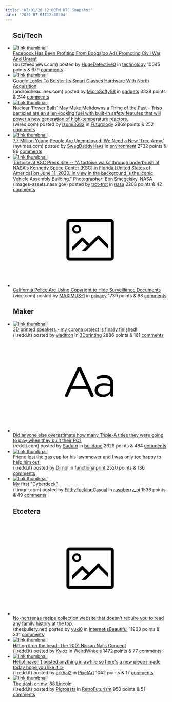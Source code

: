```yaml
---
title: '07/01/20 12:00PM UTC Snapshot'
date: '2020-07-01T12:00:04'
---
```

<ul>
<h2>Sci/Tech</h2>

<li><a href='https://www.buzzfeednews.com/article/ryanmac/facebook-instagram-profit-boogaloo-ads'><img src='https://b.thumbs.redditmedia.com/FP620Y9o-fXNKJawsnQ8jrwbRUma2nBKmrgFCVsjzBw.jpg' alt='link thumbnail'></a><div><div class='linkTitle'><a href='https://www.buzzfeednews.com/article/ryanmac/facebook-instagram-profit-boogaloo-ads'>Facebook Has Been Profiting From Boogaloo Ads Promoting Civil War And Unrest</a></div>(buzzfeednews.com) posted by <a href='https://www.reddit.com/user/HugeDetective0'>HugeDetective0</a> in <a href='https://www.reddit.com/r/technology'>technology</a> 10045 points & 679 <a href='https://www.reddit.com/r/technology/comments/hiylfj/facebook_has_been_profiting_from_boogaloo_ads/'>comments</a></div></li>

<li><a href='https://www.androidheadlines.com/2020/06/google-acquires-north'><img src='https://b.thumbs.redditmedia.com/GnFEB6VC0dL6l9zzBci_G1h6hGD9Qr3BAw5pmOgCPak.jpg' alt='link thumbnail'></a><div><div class='linkTitle'><a href='https://www.androidheadlines.com/2020/06/google-acquires-north'>Google Looks To Bolster Its Smart Glasses Hardware With North Acquisition</a></div>(androidheadlines.com) posted by <a href='https://www.reddit.com/user/MicroSofty88'>MicroSofty88</a> in <a href='https://www.reddit.com/r/gadgets'>gadgets</a> 3328 points & 244 <a href='https://www.reddit.com/r/gadgets/comments/hiq6bj/google_looks_to_bolster_its_smart_glasses/'>comments</a></div></li>

<li><a href='https://www.wired.com/story/nuclear-power-balls-triso-fuel/'><img src='https://b.thumbs.redditmedia.com/DsqF1Aom5HNoIaPwvItXL9l1RnY3yR-MHjZpyfIyymQ.jpg' alt='link thumbnail'></a><div><div class='linkTitle'><a href='https://www.wired.com/story/nuclear-power-balls-triso-fuel/'>Nuclear ‘Power Balls’ May Make Meltdowns a Thing of the Past - Triso particles are an alien-looking fuel with built-in safety features that will power a new generation of high-temperature reactors.</a></div>(wired.com) posted by <a href='https://www.reddit.com/user/izumi3682'>izumi3682</a> in <a href='https://www.reddit.com/r/Futurology'>Futurology</a> 2869 points & 252 <a href='https://www.reddit.com/r/Futurology/comments/hiymhj/nuclear_power_balls_may_make_meltdowns_a_thing_of/'>comments</a></div></li>

<li><a href='https://www.nytimes.com/2020/05/18/opinion/coronavirus-unemployment-youth.html?auth=login-email&amp;login=email'><img src='https://a.thumbs.redditmedia.com/Ghy7vNGto_EKE296ivERtCcNindo4ZZeA1gBm9viCP8.jpg' alt='link thumbnail'></a><div><div class='linkTitle'><a href='https://www.nytimes.com/2020/05/18/opinion/coronavirus-unemployment-youth.html?auth=login-email&amp;login=email'>7.7 Million Young People Are Unemployed. We Need a New ‘Tree Army.’</a></div>(nytimes.com) posted by <a href='https://www.reddit.com/user/SwagDaddyHavs'>SwagDaddyHavs</a> in <a href='https://www.reddit.com/r/environment'>environment</a> 2732 points & 86 <a href='https://www.reddit.com/r/environment/comments/hiuvx4/77_million_young_people_are_unemployed_we_need_a/'>comments</a></div></li>

<li><a href='https://images-assets.nasa.gov/image/KSC-20200611-PH-JBS01_0001/KSC-20200611-PH-JBS01_0001~orig.jpg'><img src='https://b.thumbs.redditmedia.com/4jgdIG__3D1x8Wct5j9utXhKiyM1SXX7Yibug90rQRk.jpg' alt='link thumbnail'></a><div><div class='linkTitle'><a href='https://images-assets.nasa.gov/image/KSC-20200611-PH-JBS01_0001/KSC-20200611-PH-JBS01_0001~orig.jpg'>Tortoise at KSC Press Site -- "A tortoise walks through underbrush at NASA's Kennedy Space Center [KSC] in Florida [United States of America] on June 11, 2020. In view in the background is the iconic Vehicle Assembly Building." Photographer: Ben Smegelsky, NASA</a></div>(images-assets.nasa.gov) posted by <a href='https://www.reddit.com/user/trot-trot'>trot-trot</a> in <a href='https://www.reddit.com/r/nasa'>nasa</a> 2208 points & 42 <a href='https://www.reddit.com/r/nasa/comments/hitfnx/tortoise_at_ksc_press_site_a_tortoise_walks/'>comments</a></div></li>

<li><a href='https://www.vice.com/en_us/article/5dzdqq/california-police-are-using-copyright-to-hide-surveillance-documents'><svg version='1.1' viewBox='-34 -14 104 64' preserveAspectRatio='xMidYMid meet' xmlns='http://www.w3.org/2000/svg' xmlns:xlink='http://www.w3.org/1999/xlink'>
    <title>link thumbnail</title>
    <path d='M32,4H4A2,2,0,0,0,2,6V30a2,2,0,0,0,2,2H32a2,2,0,0,0,2-2V6A2,2,0,0,0,32,4ZM4,30V6H32V30Z'></path>
    <path d='M8.92,14a3,3,0,1,0-3-3A3,3,0,0,0,8.92,14Zm0-4.6A1.6,1.6,0,1,1,7.33,11,1.6,1.6,0,0,1,8.92,9.41Z'></path>
    <path d='M22.78,15.37l-5.4,5.4-4-4a1,1,0,0,0-1.41,0L5.92,22.9v2.83l6.79-6.79L16,22.18l-3.75,3.75H15l8.45-8.45L30,24V21.18l-5.81-5.81A1,1,0,0,0,22.78,15.37Z'></path>
    </svg></a><div><div class='linkTitle'><a href='https://www.vice.com/en_us/article/5dzdqq/california-police-are-using-copyright-to-hide-surveillance-documents'>California Police Are Using Copyright to Hide Surveillance Documents</a></div>(vice.com) posted by <a href='https://www.reddit.com/user/MAXIMUS-1'>MAXIMUS-1</a> in <a href='https://www.reddit.com/r/privacy'>privacy</a> 1739 points & 98 <a href='https://www.reddit.com/r/privacy/comments/himgu1/california_police_are_using_copyright_to_hide/'>comments</a></div></li>

<h2>Maker</h2>

<li><a href='https://i.redd.it/mt5b7c6j54851.jpg'><img src='https://b.thumbs.redditmedia.com/RGVNwGJr-bVaJCT8bJrNDIQiqRvAsR2KErPv_rbIvGA.jpg' alt='link thumbnail'></a><div><div class='linkTitle'><a href='https://i.redd.it/mt5b7c6j54851.jpg'>3D printed speakers - my corona project is finally finished!</a></div>(i.redd.it) posted by <a href='https://www.reddit.com/user/vladtron'>vladtron</a> in <a href='https://www.reddit.com/r/3Dprinting'>3Dprinting</a> 2886 points & 161 <a href='https://www.reddit.com/r/3Dprinting/comments/hiwfrk/3d_printed_speakers_my_corona_project_is_finally/'>comments</a></div></li>

<li><a href='https://www.reddit.com/r/buildapc/comments/hizck8/did_anyone_else_overestimate_how_many_triplea/'><svg version='1.1' viewBox='-34 -12 104 64' preserveAspectRatio='xMidYMid slice' xmlns='http://www.w3.org/2000/svg' xmlns:xlink='http://www.w3.org/1999/xlink'>
    <title>text link thumbnail</title>
    <path d='M12.19,8.84a1.45,1.45,0,0,0-1.4-1h-.12a1.46,1.46,0,0,0-1.42,1L1.14,26.56a1.29,1.29,0,0,0-.14.59,1,1,0,0,0,1,1,1.12,1.12,0,0,0,1.08-.77l2.08-4.65h11l2.08,4.59a1.24,1.24,0,0,0,1.12.83,1.08,1.08,0,0,0,1.08-1.08,1.64,1.64,0,0,0-.14-.57ZM6.08,20.71l4.59-10.22,4.6,10.22Z'>
    </path>
    <path d='M32.24,14.78A6.35,6.35,0,0,0,27.6,13.2a11.36,11.36,0,0,0-4.7,1,1,1,0,0,0-.58.89,1,1,0,0,0,.94.92,1.23,1.23,0,0,0,.39-.08,8.87,8.87,0,0,1,3.72-.81c2.7,0,4.28,1.33,4.28,3.92v.5a15.29,15.29,0,0,0-4.42-.61c-3.64,0-6.14,1.61-6.14,4.64v.05c0,2.95,2.7,4.48,5.37,4.48a6.29,6.29,0,0,0,5.19-2.48V26.9a1,1,0,0,0,1,1,1,1,0,0,0,1-1.06V19A5.71,5.71,0,0,0,32.24,14.78Zm-.56,7.7c0,2.28-2.17,3.89-4.81,3.89-1.94,0-3.61-1.06-3.61-2.86v-.06c0-1.8,1.5-3,4.2-3a15.2,15.2,0,0,1,4.22.61Z'>
    </path>
    </svg></a><div><div class='linkTitle'><a href='https://www.reddit.com/r/buildapc/comments/hizck8/did_anyone_else_overestimate_how_many_triplea/'>Did anyone else overestimate how many Triple-A titles they were going to play when they built their PC?</a></div>(reddit.com) posted by <a href='https://www.reddit.com/user/Sadurn'>Sadurn</a> in <a href='https://www.reddit.com/r/buildapc'>buildapc</a> 2628 points & 484 <a href='https://www.reddit.com/r/buildapc/comments/hizck8/did_anyone_else_overestimate_how_many_triplea/'>comments</a></div></li>

<li><a href='https://i.redd.it/o7wi5107a2851.jpg'><img src='https://b.thumbs.redditmedia.com/h_yvud0AQy_f2p9k8JjqyjYbs9dlBucfvO79S3FNnWY.jpg' alt='link thumbnail'></a><div><div class='linkTitle'><a href='https://i.redd.it/o7wi5107a2851.jpg'>Friend lost the gas cap for his lawnmower and I was only too happy to help him out.</a></div>(i.redd.it) posted by <a href='https://www.reddit.com/user/Dirnol'>Dirnol</a> in <a href='https://www.reddit.com/r/functionalprint'>functionalprint</a> 2520 points & 136 <a href='https://www.reddit.com/r/functionalprint/comments/hiovmp/friend_lost_the_gas_cap_for_his_lawnmower_and_i/'>comments</a></div></li>

<li><a href='https://i.imgur.com/EBi9fv8.jpg'><img src='https://b.thumbs.redditmedia.com/n_1uPaqGFetECZ-rxOvdK_jSE12ToKigR2Mlpwdkq_U.jpg' alt='link thumbnail'></a><div><div class='linkTitle'><a href='https://i.imgur.com/EBi9fv8.jpg'>My first "Cyberdeck"</a></div>(i.imgur.com) posted by <a href='https://www.reddit.com/user/FilthyFuckingCasual'>FilthyFuckingCasual</a> in <a href='https://www.reddit.com/r/raspberry_pi'>raspberry_pi</a> 1536 points & 49 <a href='https://www.reddit.com/r/raspberry_pi/comments/hixceb/my_first_cyberdeck/'>comments</a></div></li>

<h2>Etcetera</h2>

<li><a href='https://theskullery.net'><svg version='1.1' viewBox='-34 -14 104 64' preserveAspectRatio='xMidYMid meet' xmlns='http://www.w3.org/2000/svg' xmlns:xlink='http://www.w3.org/1999/xlink'>
    <title>link thumbnail</title>
    <path d='M32,4H4A2,2,0,0,0,2,6V30a2,2,0,0,0,2,2H32a2,2,0,0,0,2-2V6A2,2,0,0,0,32,4ZM4,30V6H32V30Z'></path>
    <path d='M8.92,14a3,3,0,1,0-3-3A3,3,0,0,0,8.92,14Zm0-4.6A1.6,1.6,0,1,1,7.33,11,1.6,1.6,0,0,1,8.92,9.41Z'></path>
    <path d='M22.78,15.37l-5.4,5.4-4-4a1,1,0,0,0-1.41,0L5.92,22.9v2.83l6.79-6.79L16,22.18l-3.75,3.75H15l8.45-8.45L30,24V21.18l-5.81-5.81A1,1,0,0,0,22.78,15.37Z'></path>
    </svg></a><div><div class='linkTitle'><a href='https://theskullery.net'>No-nonsense recipe collection website that doesn't require you to read any family history at the top.</a></div>(theskullery.net) posted by <a href='https://www.reddit.com/user/yuki0'>yuki0</a> in <a href='https://www.reddit.com/r/InternetIsBeautiful'>InternetIsBeautiful</a> 11903 points & 331 <a href='https://www.reddit.com/r/InternetIsBeautiful/comments/hiy6ec/nononsense_recipe_collection_website_that_doesnt/'>comments</a></div></li>

<li><a href='https://i.redd.it/mg8dpabg43851.jpg'><img src='https://b.thumbs.redditmedia.com/QN1gqO7dDoL4fN59BPSzAr0QEWyYe8JmoX64gSMDupY.jpg' alt='link thumbnail'></a><div><div class='linkTitle'><a href='https://i.redd.it/mg8dpabg43851.jpg'>Hitting it on the head: The 2001 Nissan Nails Concept</a></div>(i.redd.it) posted by <a href='https://www.reddit.com/user/Kyloz'>Kyloz</a> in <a href='https://www.reddit.com/r/WeirdWheels'>WeirdWheels</a> 1472 points & 77 <a href='https://www.reddit.com/r/WeirdWheels/comments/his7oy/hitting_it_on_the_head_the_2001_nissan_nails/'>comments</a></div></li>

<li><a href='https://i.redd.it/74njpsm8n6851.png'><img src='https://b.thumbs.redditmedia.com/nrNkOVBXJ_lDJ_HNKQAqRba58ipWrYmyJVN4f3LNmbM.jpg' alt='link thumbnail'></a><div><div class='linkTitle'><a href='https://i.redd.it/74njpsm8n6851.png'>Hello! haven't posted anything in awhile so here's a new piece i made today hope you like it :&gt;</a></div>(i.redd.it) posted by <a href='https://www.reddit.com/user/arkhai2'>arkhai2</a> in <a href='https://www.reddit.com/r/PixelArt'>PixelArt</a> 1042 points & 17 <a href='https://www.reddit.com/r/PixelArt/comments/hj49gk/hello_havent_posted_anything_in_awhile_so_heres_a/'>comments</a></div></li>

<li><a href='https://i.redd.it/g4ds50zux3851.jpg'><img src='https://b.thumbs.redditmedia.com/_P0C7UfQrbz8HahA0Jy0aZ5g8kT9U6JwAoE5iSZEfDc.jpg' alt='link thumbnail'></a><div><div class='linkTitle'><a href='https://i.redd.it/g4ds50zux3851.jpg'>The dash on my ‘88 Lincoln</a></div>(i.redd.it) posted by <a href='https://www.reddit.com/user/Pigroasts'>Pigroasts</a> in <a href='https://www.reddit.com/r/RetroFuturism'>RetroFuturism</a> 950 points & 51 <a href='https://www.reddit.com/r/RetroFuturism/comments/hivlnd/the_dash_on_my_88_lincoln/'>comments</a></div></li>

</ul>
